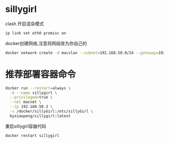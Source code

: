 # sillygirl

clash
开启混杂模式
``` sh
ip link set eth0 promisc on
```
docker创建网络,注意将网段改为你自己的
``` sh
docker network create -d macvlan --subnet=192.168.50.0/24 --gateway=192.168.50.1 -o parent=eth0 macnet
```
# 推荐部署容器命令
``` sh
docker run --restart=always \
  -d --name sillygirl \
  --privileged=true \
  --net macnet \
  --ip 192.168.50.3 \
  -v /docker/sillyGirl:/etc/sillyGirl \
  byxiaopeng/sillygirl:latest
```

重启sillygirl容器代码
``` sh
docker restart sillygirl
```
